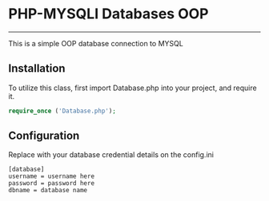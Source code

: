 # PHP-MYSQLI Databases OOP
<hr>

This is a simple OOP database connection to MYSQL


## Installation
To utilize this class, first import Database.php into your project, and require it.

```php
require_once ('Database.php');
```

## Configuration
Replace with your database credential details on the config.ini

```
[database]
username = username here
password = password here
dbname = database name
```
